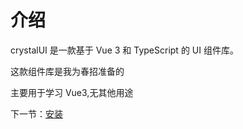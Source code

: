 # 介绍

crystalUI 是一款基于 Vue 3 和 TypeScript 的 UI 组件库。

这款组件库是我为春招准备的

主要用于学习 Vue3,无其他用途

下一节：[安装](#/doc/install)
